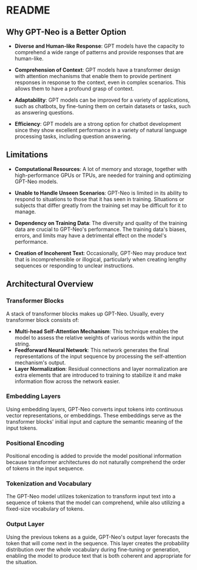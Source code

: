 # README

## Why GPT-Neo is a Better Option

- **Diverse and Human-like Response**: GPT models have the capacity to comprehend a wide range of patterns and provide responses that are human-like.

- **Comprehension of Context**: GPT models have a transformer design with attention mechanisms that enable them to provide pertinent responses in response to the context, even in complex scenarios. This allows them to have a profound grasp of context.

- **Adaptability**: GPT models can be improved for a variety of applications, such as chatbots, by fine-tuning them on certain datasets or tasks, such as answering questions.

- **Efficiency**: GPT models are a strong option for chatbot development since they show excellent performance in a variety of natural language processing tasks, including question answering.

## Limitations

- **Computational Resources**: A lot of memory and storage, together with high-performance GPUs or TPUs, are needed for training and optimizing GPT-Neo models.

- **Unable to Handle Unseen Scenarios**: GPT-Neo is limited in its ability to respond to situations to those that it has seen in training. Situations or subjects that differ greatly from the training set may be difficult for it to manage.

- **Dependency on Training Data**: The diversity and quality of the training data are crucial to GPT-Neo's performance. The training data's biases, errors, and limits may have a detrimental effect on the model's performance.

- **Creation of Incoherent Text**: Occasionally, GPT-Neo may produce text that is incomprehensible or illogical, particularly when creating lengthy sequences or responding to unclear instructions.

## Architectural Overview

### Transformer Blocks

A stack of transformer blocks makes up GPT-Neo. Usually, every transformer block consists of:

- **Multi-head Self-Attention Mechanism**: This technique enables the model to assess the relative weights of various words within the input string.
- **Feedforward Neural Network**: This network generates the final representations of the input sequence by processing the self-attention mechanism's output.
- **Layer Normalization**: Residual connections and layer normalization are extra elements that are introduced to training to stabilize it and make information flow across the network easier.

### Embedding Layers

Using embedding layers, GPT-Neo converts input tokens into continuous vector representations, or embeddings. These embeddings serve as the transformer blocks' initial input and capture the semantic meaning of the input tokens.

### Positional Encoding

Positional encoding is added to provide the model positional information because transformer architectures do not naturally comprehend the order of tokens in the input sequence.

### Tokenization and Vocabulary

The GPT-Neo model utilizes tokenization to transform input text into a sequence of tokens that the model can comprehend, while also utilizing a fixed-size vocabulary of tokens.

### Output Layer

Using the previous tokens as a guide, GPT-Neo's output layer forecasts the token that will come next in the sequence. This layer creates the probability distribution over the whole vocabulary during fine-tuning or generation, enabling the model to produce text that is both coherent and appropriate for the situation.
